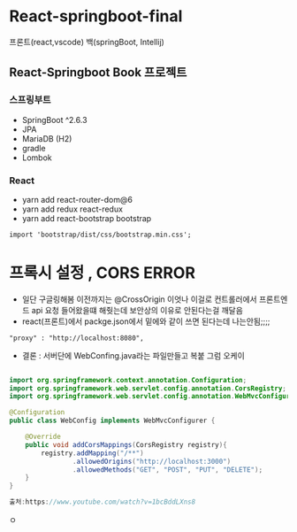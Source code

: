 # React-springboot-final
프론트(react,vscode) 백(springBoot, Intellij) 


## React-Springboot Book 프로젝트

### 스프링부트

- SpringBoot ^2.6.3
- JPA
- MariaDB (H2)
- gradle
- Lombok

### React

- yarn add react-router-dom@6
- yarn add redux react-redux
- yarn add react-bootstrap bootstrap

```txt
import 'bootstrap/dist/css/bootstrap.min.css';
```

# 프록시 설정 , CORS ERROR

- 일단 구글링해봄 이전까지는 @CrossOrigin 이엇나 이걸로 컨트롤러에서 프론트엔드 api 요청 들어왔을떄 해줫는데 보안상의 이유로 안된다는걸 깨달음
- react(프론트)에서 packge.json에서 밑에와 같이 쓰면 된다는데 나는안됨;;;;

```text
"proxy" : "http://localhost:8080",
```

- 결론 : 서버단에 WebConfing.java라는 파일만들고 복붙 그럼 오케이

```java

import org.springframework.context.annotation.Configuration;
import org.springframework.web.servlet.config.annotation.CorsRegistry;
import org.springframework.web.servlet.config.annotation.WebMvcConfigurer;

@Configuration
public class WebConfig implements WebMvcConfigurer {

    @Override
    public void addCorsMappings(CorsRegistry registry){
        registry.addMapping("/**")
                .allowedOrigins("http://localhost:3000")
                .allowedMethods("GET", "POST", "PUT", "DELETE");
    }
}

출처:https://www.youtube.com/watch?v=1bcBddLXns8
```

ㅇ
